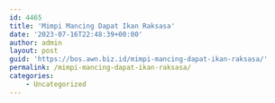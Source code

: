 ```yaml
---
id: 4465
title: 'Mimpi Mancing Dapat Ikan Raksasa'
date: '2023-07-16T22:48:39+00:00'
author: admin
layout: post
guid: 'https://bos.awn.biz.id/mimpi-mancing-dapat-ikan-raksasa/'
permalink: /mimpi-mancing-dapat-ikan-raksasa/
categories:
    - Uncategorized
---
```


